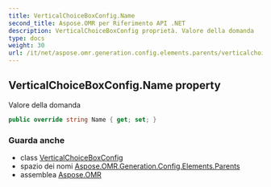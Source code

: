 ```yaml
---
title: VerticalChoiceBoxConfig.Name
second_title: Aspose.OMR per Riferimento API .NET
description: VerticalChoiceBoxConfig proprietà. Valore della domanda
type: docs
weight: 30
url: /it/net/aspose.omr.generation.config.elements.parents/verticalchoiceboxconfig/name/
---
```

## VerticalChoiceBoxConfig.Name property

Valore della domanda

```csharp
public override string Name { get; set; }
```

### Guarda anche

* class [VerticalChoiceBoxConfig](../)
* spazio dei nomi [Aspose.OMR.Generation.Config.Elements.Parents](../../verticalchoiceboxconfig/)
* assemblea [Aspose.OMR](../../../)


